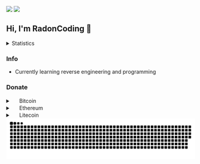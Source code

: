 <p align="left">
  <img src="https://komarev.com/ghpvc/?username=RadonCoding&label=Visitor count&color=292f33&style=for-the-badge"/>
  <img src="https://dcbadge.vercel.app/api/shield/705767051586830419"/>
</p>

<h2>Hi, I'm RadonCoding 👋</h2>

<details>
  <summary>Statistics</summary>
    <img src="https://github-readme-stats.vercel.app/api?username=RadonCoding&hide_border=true&show_icons=true&include_all_commits=true&show_icons=true&title_color=fff&icon_color=ffffff&text_color=c9d1d9&bg_color=00000000" />
    <img src="https://github-readme-stats.vercel.app/api/top-langs/?username=RadonCoding&hide_border=true&layout=compact&show_icons=true&title_color=fff&icon_color=ffffff&text_color=c9d1d9&bg_color=00000000" />
</details>

### Info
- Currently learning reverse engineering and programming

### Donate

<details>
    <summary>
        <img src="https://user-images.githubusercontent.com/86915746/175967317-514b424d-1c97-4185-ab93-f79f2a3380d0.png" width="16" height="16"> Bitcoin
    </summary>
    bc1qclp38ttjy3nad0r5ca2skkjtyrma7ssg2ctady
</details>

<details>
    <summary>
        <img src="https://user-images.githubusercontent.com/86915746/175967313-554f5de4-e275-4f85-bc72-703539403d19.png" width="16" height="16"> Ethereum
    </summary>
    0x1DC20DB2985b14cA483071c29dC0eDdCbF100019
</details>

<details>
    <summary>
        <img src="https://user-images.githubusercontent.com/86915746/175967305-b0c956c1-edbc-4ef2-8bb5-a401cb3b6b5b.png" width="16" height="16"> Litecoin
    </summary>
    LTtv4qaKDXUaqFjzzBFDLhYUiMTHQtV1Rc
</details>

<img src="https://raw.githubusercontent.com/RadonCoding/RadonCoding/output/github-contribution-grid-snake-dark.svg#gh-dark-mode-only"/>
